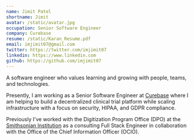 ```yaml
---
name: Jimit Patel
shortname: Jimit
avatar: /static/avatar.jpg
occupation: Senior Software Engineer
company: Curebase
resume: /static/Karan_Resume.pdf
email: imjimit07@gmail.com
twitter: https://twitter.com/imjimit07
linkedin: https://www.linkedin.com
github: https://github.com/imjimit07
---
```


A software engineer who values learning and growing with people, teams, and technologies.

Presently, I am working as a Senior Software Engineer at [Curebase](https://www.curebase.com) where I am helping to build a decentralized clinical trial platform while scaling infrastructure with a focus on security, HIPAA, and GDPR compliance.

Previously I've worked with the Digitization Program Office (DPO) at the [Smithsonian Institution](https://www.si.edu) as a consulting Full Stack Engineer in collaboration with the Office of the Chief Information Officer (OCIO).
